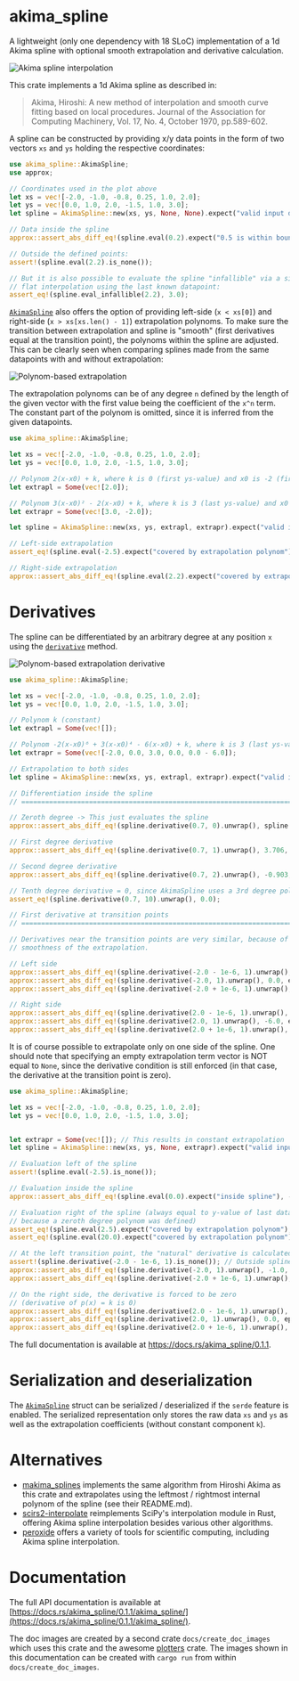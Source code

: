 akima_spline
============

[`AkimaSpline`]: https://docs.rs/akima_spline/0.1.1/akima_spline/struct.AkimaSpline.html
[`derivative`]: https://docs.rs/akima_spline/0.1.1/akima_spline/struct.AkimaSpline.html#method.derivative

A lightweight (only one dependency with 18 SLoC) implementation of a 1d Akima
spline with optional smooth extrapolation and derivative calculation.

![](https://raw.githubusercontent.com/StefanMathis/akima_spline/refs/heads/main/docs/no_extrap.svg "Akima spline interpolation")

This crate implements a 1d Akima spline as described in:
> Akima, Hiroshi: A new method of interpolation and smooth curve fitting based on
local procedures. Journal of the Association for Computing Machinery, Vol. 17,
No. 4, October 1970, pp.589-602.

A spline can be constructed by providing x/y data points in the form of two
vectors `xs` and `ys` holding the respective coordinates:

```rust
use akima_spline::AkimaSpline;
use approx;

// Coordinates used in the plot above
let xs = vec![-2.0, -1.0, -0.8, 0.25, 1.0, 2.0];
let ys = vec![0.0, 1.0, 2.0, -1.5, 1.0, 3.0];
let spline = AkimaSpline::new(xs, ys, None, None).expect("valid input data");

// Data inside the spline
approx::assert_abs_diff_eq!(spline.eval(0.2).expect("0.5 is within bounds"), -1.582, epsilon=1e-3);

// Outside the defined points:
assert!(spline.eval(2.2).is_none());

// But it is also possible to evaluate the spline "infallible" via a simple 
// flat interpolation using the last known datapoint:
assert_eq!(spline.eval_infallible(2.2), 3.0);
```

[`AkimaSpline`] also offers the option of providing left-side (`x < xs[0]`)
and right-side (`x > xs[xs.len() - 1]`) extrapolation polynoms. To make sure the
transition between extrapolation and spline is "smooth" (first derivatives equal
at the transition point), the polynoms within the spline are adjusted. This can
be clearly seen when comparing splines made from the same datapoints with and
without extrapolation:

![](https://raw.githubusercontent.com/StefanMathis/akima_spline/refs/heads/main/docs/extrap_1.svg "Polynom-based extrapolation")

The extrapolation polynoms can be of any degree `n` defined by the length of the
given vector with the first value being the coefficient of the `x^n` term. The
constant part of the polynom is omitted, since it is inferred from the given
datapoints.

```rust
use akima_spline::AkimaSpline;

let xs = vec![-2.0, -1.0, -0.8, 0.25, 1.0, 2.0];
let ys = vec![0.0, 1.0, 2.0, -1.5, 1.0, 3.0];

// Polynom 2(x-x0) + k, where k is 0 (first ys-value) and x0 is -2 (first xs-value)
let extrapl = Some(vec![2.0]);

// Polynom 3(x-x0)² - 2(x-x0) + k, where k is 3 (last ys-value) and x0 is 2 (last xs-value)
let extrapr = Some(vec![3.0, -2.0]); 

let spline = AkimaSpline::new(xs, ys, extrapl, extrapr).expect("valid input data");

// Left-side extrapolation
assert_eq!(spline.eval(-2.5).expect("covered by extrapolation polynom"), -1.0);

// Right-side extrapolation
approx::assert_abs_diff_eq!(spline.eval(2.2).expect("covered by extrapolation polynom"), 2.72, epsilon=1e-3);
```

# Derivatives

The spline can be differentiated by an arbitrary degree at any position `x`
using the [`derivative`] method.

![](https://raw.githubusercontent.com/StefanMathis/akima_spline/refs/heads/main/docs/extrap_2.svg "Polynom-based extrapolation derivative")

```rust
use akima_spline::AkimaSpline;

let xs = vec![-2.0, -1.0, -0.8, 0.25, 1.0, 2.0];
let ys = vec![0.0, 1.0, 2.0, -1.5, 1.0, 3.0];

// Polynom k (constant)
let extrapl = Some(vec![]); 

// Polynom -2(x-x0)⁶ + 3(x-x0)⁴ - 6(x-x0) + k, where k is 3 (last ys-value) and x0 is 2 (last xs-value)
let extrapr = Some(vec![-2.0, 0.0, 3.0, 0.0, 0.0 - 6.0]); 

// Extrapolation to both sides
let spline = AkimaSpline::new(xs, ys, extrapl, extrapr).expect("valid input data");

// Differentiation inside the spline
// =============================================================================

// Zeroth degree -> This just evaluates the spline
approx::assert_abs_diff_eq!(spline.derivative(0.7, 0).unwrap(), spline.eval(0.7).unwrap(), epsilon=1e-3); 

// First degree derivative
approx::assert_abs_diff_eq!(spline.derivative(0.7, 1).unwrap(), 3.706, epsilon=1e-3);

// Second degree derivative
approx::assert_abs_diff_eq!(spline.derivative(0.7, 2).unwrap(), -0.903, epsilon=1e-3);

// Tenth degree derivative = 0, since AkimaSpline uses a 3rd degree polynom internally
assert_eq!(spline.derivative(0.7, 10).unwrap(), 0.0); 

// First derivative at transition points
// =============================================================================

// Derivatives near the transition points are very similar, because of the enforced
// smoothness of the extrapolation.

// Left side
approx::assert_abs_diff_eq!(spline.derivative(-2.0 - 1e-6, 1).unwrap(), 0.0, epsilon=1e-3); // Outside spline
approx::assert_abs_diff_eq!(spline.derivative(-2.0, 1).unwrap(), 0.0, epsilon=1e-3); // Transition point
approx::assert_abs_diff_eq!(spline.derivative(-2.0 + 1e-6, 1).unwrap(), 0.0, epsilon=1e-3); // Inside spline

// Right side
approx::assert_abs_diff_eq!(spline.derivative(2.0 - 1e-6, 1).unwrap(), -6.0, epsilon=1e-3); // Inside spline
approx::assert_abs_diff_eq!(spline.derivative(2.0, 1).unwrap(), -6.0, epsilon=1e-3); // Transition point
approx::assert_abs_diff_eq!(spline.derivative(2.0 + 1e-6, 1).unwrap(), -6.0, epsilon=1e-3); // Outside spline
```


It is of course possible to extrapolate only on one side of the spline. One
should note that specifying an empty extrapolation term vector is NOT equal to
`None`, since the derivative condition is still enforced (in that case, the
derivative at the transition point is zero).

```rust
use akima_spline::AkimaSpline;

let xs = vec![-2.0, -1.0, -0.8, 0.25, 1.0, 2.0];
let ys = vec![0.0, 1.0, 2.0, -1.5, 1.0, 3.0];


let extrapr = Some(vec![]); // This results in constant extrapolation
let spline = AkimaSpline::new(xs, ys, None, extrapr).expect("valid input data");

// Evaluation left of the spline
assert!(spline.eval(-2.5).is_none());

// Evaluation inside the spline
approx::assert_abs_diff_eq!(spline.eval(0.0).expect("inside spline"), -1.264, epsilon=1e-3);

// Evaluation right of the spline (always equal to y-value of last datapoint,
// because a zeroth degree polynom was defined)
assert_eq!(spline.eval(2.5).expect("covered by extrapolation polynom"), 3.0);
assert_eq!(spline.eval(20.0).expect("covered by extrapolation polynom"), 3.0);

// At the left transition point, the "natural" derivative is calculated:
assert!(spline.derivative(-2.0 - 1e-6, 1).is_none()); // Outside spline
approx::assert_abs_diff_eq!(spline.derivative(-2.0, 1).unwrap(), -1.0, epsilon=1e-3); // Transition point
approx::assert_abs_diff_eq!(spline.derivative(-2.0 + 1e-6, 1).unwrap(), -1.0, epsilon=1e-3); // Inside spline

// On the right side, the derivative is forced to be zero
// (derivative of p(x) = k is 0)
approx::assert_abs_diff_eq!(spline.derivative(2.0 - 1e-6, 1).unwrap(), 0.0, epsilon=1e-3); // Outside spline
approx::assert_abs_diff_eq!(spline.derivative(2.0, 1).unwrap(), 0.0, epsilon=1e-3); // Transition point
approx::assert_abs_diff_eq!(spline.derivative(2.0 + 1e-6, 1).unwrap(), 0.0, epsilon=1e-3); // Inside spline
```

The full documentation is available at <https://docs.rs/akima_spline/0.1.1>.

# Serialization and deserialization

The [`AkimaSpline`] struct can be serialized / deserialized if the `serde`
feature is enabled. The serialized representation only stores the raw data
`xs` and `ys` as well as the extrapolation coefficients (without constant
component `k`).

# Alternatives

- [makima_splines](https://crates.io/crates/makima_spline) implements the same
algorithm from Hiroshi Akima as this crate and extrapolates using the leftmost /
rightmost internal polynom of the spline (see their README.md).
- [scirs2-interpolate](https://crates.io/crates/scirs2-interpolate) reimplements
SciPy's interpolation module in Rust, offering Akima spline interpolation
besides various other algorithms.
- [peroxide](https://crates.io/crates/peroxide) offers a variety of tools for
scientific computing, including Akima spline interpolation.

# Documentation

The full API documentation is available at
[https://docs.rs/akima_spline/0.1.1/akima_spline/](https://docs.rs/akima_spline/0.1.1/akima_spline/).

The doc images are created by a second crate `docs/create_doc_images` which uses
this crate and the awesome [plotters](https://crates.io/crates/plotters) crate.
The images shown in this documentation can be created with `cargo run` from
within `docs/create_doc_images`.